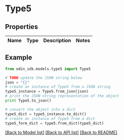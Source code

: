 # Type5


## Properties

Name | Type | Description | Notes
------------ | ------------- | ------------- | -------------

## Example

```python
from odin_sdk.models.type5 import Type5

# TODO update the JSON string below
json = "{}"
# create an instance of Type5 from a JSON string
type5_instance = Type5.from_json(json)
# print the JSON string representation of the object
print Type5.to_json()

# convert the object into a dict
type5_dict = type5_instance.to_dict()
# create an instance of Type5 from a dict
type5_form_dict = type5.from_dict(type5_dict)
```
[[Back to Model list]](../README.md#documentation-for-models) [[Back to API list]](../README.md#documentation-for-api-endpoints) [[Back to README]](../README.md)


